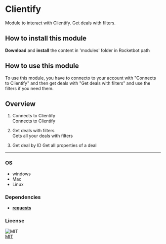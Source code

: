 # Clientify
  
Module to interact with Clientify. Get deals with filters.  

## How to install this module
  
__Download__ and __install__ the content in 'modules' folder in Rocketbot path

## How to use this module
  
To use this module, you have to connecto to your account with "Connects to Clientify" and then get deals with "Get deals with filters" and use the filters if you need them.

## Overview


1. Connects to Clientify  
Connects to Clientify

2. Get deals with filters  
Gets all your deals with filters

3. Get deal by ID
Get all properties of a deal 

----
### OS

- windows
- Mac
- Linux

### Dependencies

- [**requests**](https://pypi.org/project/requests/)

### License
  
![MIT](https://camo.githubusercontent.com/107590fac8cbd65071396bb4d04040f76cde5bde/687474703a2f2f696d672e736869656c64732e696f2f3a6c6963656e73652d6d69742d626c75652e7376673f7374796c653d666c61742d737175617265)  
[MIT](http://opensource.org/licenses/mit-license.ph)
